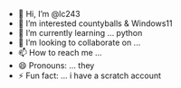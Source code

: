 - 👋 Hi, I’m @lc243
- 👀 I’m interested countyballs & Windows11
- 🌱 I’m currently learning ... python
- 💞️ I’m looking to collaborate on ...
- 📫 How to reach me ...
- 😄 Pronouns: ... they
- ⚡ Fun fact: ... i have a scratch account 

<!---
lc243/lc243 is a ✨ special ✨ repository because its `README.md` (this file) appears on your GitHub profile.
You can click the Preview link to take a look at your changes.
--->
